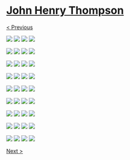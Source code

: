 # [John Henry Thompson](../README.md)

[< Previous](2017-09-28-1.md)

[![](../media/2017-10-01/Timeline-Photos-What-are-they-telling-me-thumb.jpg)](../posts/2017-10-01-2.md) [![](../media/2017-09-28/Timeline-Photos-Art-before-APIs-thumb.jpg)](../posts/2017-09-28-1.md) [![](../media/2017-09-28/Timeline-Photos-Sale-Sale-Sale-thumb.jpg)](../posts/2017-09-28-2.md) [![](../media/2017-09-28/Timeline-Photos-More-or-less-she-said-quietly-in-the-morning-thumb.jpg)](../posts/2017-09-28-3.md)

[![](../media/2017-09-28/Timeline-Photos-Cosmic-Exactly-1-00-lbs-of-nutrition-thumb.jpg)](../posts/2017-09-28-4.md) [![](../media/2017-09-27/Timeline-Photos-Everything-of-substance-changes-Grow-Decay-Evolv-thumb.jpg)](../posts/2017-09-27-1.md) [![](../media/2017-09-27/Timeline-Photos-He-s-on-the-corner-7am-to-9am-thumb.jpg)](../posts/2017-09-27-2.md) [![](../media/2017-09-27/Timeline-Photos-The-colored-mind-on-DICE-thumb.jpg)](../posts/2017-09-27-3.md)

[![](../media/2017-09-26/Timeline-Photos-Nature-will-find-a-way-thumb.jpg)](../posts/2017-09-26-1.md) [![](../media/2017-09-26/Timeline-Photos-The-Lingo-legacy-thumb.jpg)](../posts/2017-09-26-2.md) [![](../media/2017-09-26/Timeline-Photos-The-Lingo-legacy-1-thumb.jpg)](../posts/2017-09-26-3.md) [![](../media/2017-09-26/Timeline-Photos-DICE-color-wave-2017-09-09-thumb.jpg)](../posts/2017-09-26-4.md)

[![](../media/2017-09-26/Timeline-Photos-DICE-color-wave-2017-09-10-thumb.jpg)](../posts/2017-09-26-5.md) [![](../media/2017-09-26/Timeline-Photos-DICE-color-wave-2017-09-11-thumb.jpg)](../posts/2017-09-26-6.md) [![](../media/2017-09-23/Timeline-Photos-Colored-mind-at-skysoup-org-store-front-display-thumb.jpg)](../posts/2017-09-23-1.md) [![](../media/2017-09-23/Timeline-Photos-DICE-3D-from-1983-I-will-revive-3D-man-thumb.jpg)](../posts/2017-09-23-2.md)

[![](../media/2017-09-23/Timeline-Photos-Could-not-rest-until-trinity-found-thumb.jpg)](../posts/2017-09-23-3.md) [![](../media/2017-09-23/Timeline-Photos-DICE-feedback-1-1-4-5-20-thumb.jpg)](../posts/2017-09-23-4.md) [![](../media/2017-09-23/Timeline-Photos-10-minutes-for-my-solution-Am-i-right-thumb.jpg)](../posts/2017-09-23-5.md) [![](../media/2017-09-23/Timeline-Photos-Back-in-the-DICE-Lab-thumb.jpg)](../posts/2017-09-23-6.md)

[![](../media/2017-09-22/Timeline-Photos-Looking-to-the-light-thumb.jpg)](../posts/2017-09-22-1.md) [![](../media/2017-09-22/Timeline-Photos-Hips-and-figures-thumb.jpg)](../posts/2017-09-22-2.md) [![](../media/2017-09-22/Timeline-Photos-Preparing-for-dinner-thumb.jpg)](../posts/2017-09-22-3.md) [![](../media/2017-09-22/Timeline-Photos-DICE-math-1-1-4-5-20-thumb.jpg)](../posts/2017-09-22-4.md)

[![](../media/2017-09-21/Timeline-Photos-Colored-mind-many-hats-wear-I-and-I-self-thumb.jpg)](../posts/2017-09-21-1.md) [![](../media/2017-09-19/Timeline-Photos-DICE-color-meter-of-Zulu-Telephone-Wire-product-thumb.jpg)](../posts/2017-09-19-1.md) [![](../media/2017-09-17/Timeline-Photos-From-the-DICE-Lab-1-1-4-Thoughts-of-Bhrama-the-c-thumb.jpg)](../posts/2017-09-17-1.md) [![](../media/2017-09-17/Timeline-Photos-1-1-4-thumb.jpg)](../posts/2017-09-17-2.md)

[![](../media/2017-09-17/Timeline-Photos-DICE-age-1-1-4-thumb.jpg)](../posts/2017-09-17-3.md) [![](../media/2017-09-17/Timeline-Photos-1-1-5-thumb.jpg)](../posts/2017-09-17-4.md) [![](../media/2017-09-17/Timeline-Photos-Dining-and-DICEing-thumb.jpg)](../posts/2017-09-17-5.md) [![](../media/2017-09-15/Timeline-Photos-A-few-years-ago-my-daughter-sent-me-this-photo-o-thumb.jpg)](../posts/2017-09-15-1.md)

[![](../media/2017-09-15/Timeline-Photos-I-sent-by-cosmic-twin-Benjamin-B-DICE-app-in-200-thumb.jpg)](../posts/2017-09-15-2.md) [![](../media/2017-09-15/Timeline-Photos-DICE-color-bar-thumb.jpg)](../posts/2017-09-15-3.md) [![](../media/2017-09-15/Timeline-Photos-We-are-guests-Nature-rules-this-planet-thumb.jpg)](../posts/2017-09-15-4.md) [![](../media/2017-09-15/Timeline-Photos-DICE-Greetings-for-a-new-day-thumb.jpg)](../posts/2017-09-15-5.md)

[Next >](2017-06-01-1.md)
